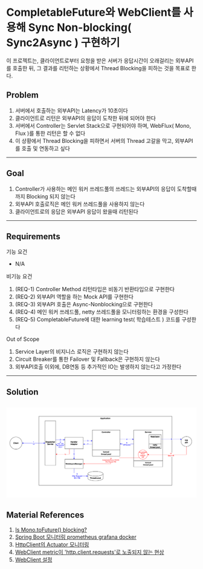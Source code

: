 # CompletableFuture와 WebClient를 사용해 Sync Non-blocking( Sync2Async ) 구현하기
이 프로젝트는, 클라이언트로부터 요청을 받은 서버가 응답시간이 오래걸리는 외부API를 호출한 뒤, 그 결과를 리턴하는 상황에서 Thread Blocking을 피하는 것을 목표로 한다.

## Problem
1. 서버에서 호출하는 외부API는 Latency가 10초이다
1. 클라이언트로 리턴은 외부API의 응답이 도착한 뒤에 되어야 한다
1. 서버에서 Controller는 Servlet Stack으로 구현되어야 하며, WebFlux( Mono, Flux )를 통한 리턴은 할 수 없다
1. 이 상황에서 Thread Blocking을 피하면서 서버의 Thread 고갈을 막고, 외부API를 호출 및 연동하고 싶다

---

## Goal
1. Controller가 사용하는 메인 워커 쓰레드풀의 쓰레드는 외부API의 응답이 도착할때까지 Blocking 되지 않는다
2. 외부API 호출로직은 메인 워커 쓰레드풀을 사용하지 않는다
3. 클라이언트로의 응답은 외부API 응답이 왔을때 리턴된다

---

## Requirements
기능 요건
- N/A

비기능 요건
1. (REQ-1) Controller Method 리턴타입은 비동기 반환타입으로 구현한다
2. (REQ-2) 외부API 역할을 하는 Mock API를 구현한다
3. (REQ-3) 외부API 호출은 Async-Nonblocking으로 구현한다
4. (REQ-4) 메인 워커 쓰레드풀, netty 쓰레드풀을 모니터링하는 환경을 구성한다
5. (REQ-5) CompletableFuture에 대한 learning test( 학습테스트 ) 코드를 구성한다

Out of Scope
1. Service Layer의 비지니스 로직은 구현하지 않는다
2. Circuit Breaker를 통한 Failover 및 Fallback은 구현하지 않는다
3. 외부API호출 이외에, DB연동 등 추가적인 IO는 발생하지 않는다고 가정한다

---

## Solution
![diagram.png](img%2Fdiagram.png)
---

## Material References
1. [Is Mono.toFuture() blocking?](https://stackoverflow.com/questions/58504527/is-mono-tofuture-blocking)
1. [Spring Boot 모니터링 prometheus grafana docker](https://velog.io/@roycewon/Spring-boot-%EB%AA%A8%EB%8B%88%ED%84%B0%EB%A7%81Prometheus-Grafana-docker)
1. [HttpClient의 Actuator 모니터링](https://gunju-ko.github.io/spring/2018/12/19/SpringMircometer.html)
1. [WebClient metric이 'http.client.requests'로 노출되지 않는 현상](https://github.com/spring-projects/spring-boot/issues/35698)
1. [WebClient 설정](https://lasel.kr/archives/740)
